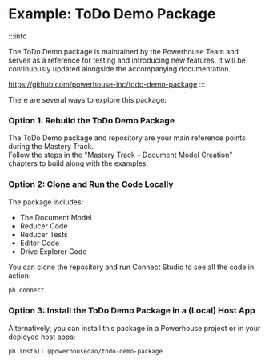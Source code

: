 # Example: ToDo Demo Package

:::info

The ToDo Demo package is maintained by the Powerhouse Team and serves as a reference for testing and introducing new features. It will be continuously updated alongside the accompanying documentation.

https://github.com/powerhouse-inc/todo-demo-package
:::

There are several ways to explore this package:

### Option 1: Rebuild the ToDo Demo Package

The ToDo Demo package and repository are your main reference points during the Mastery Track.  
Follow the steps in the "Mastery Track – Document Model Creation" chapters to build along with the examples.

### Option 2: Clone and Run the Code Locally

The package includes:  
- The Document Model  
- Reducer Code  
- Reducer Tests  
- Editor Code  
- Drive Explorer Code  

You can clone the repository and run Connect Studio to see all the code in action:

```bash
ph connect
```

### Option 3: Install the ToDo Demo Package in a (Local) Host App

Alternatively, you can install this package in a Powerhouse project or in your deployed host apps:

```bash
ph install @powerhousedao/todo-demo-package
```



